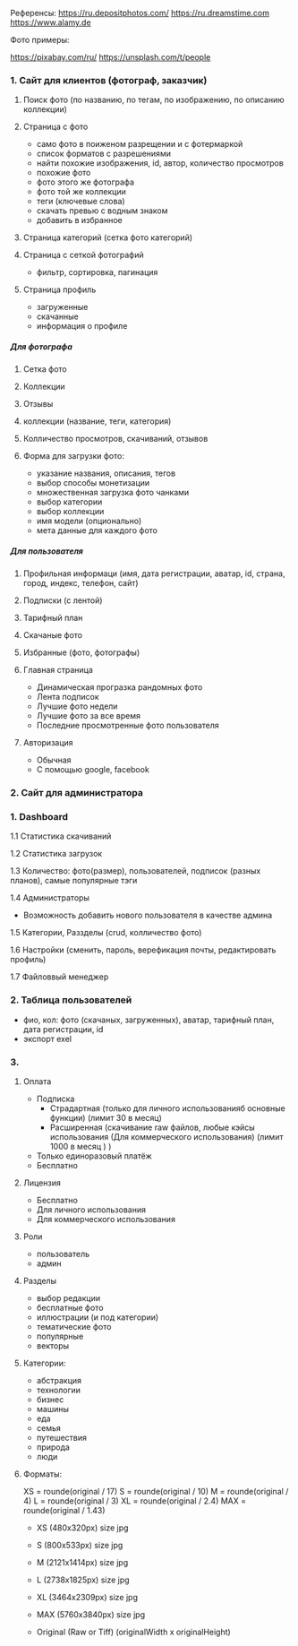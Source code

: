 

Референсы:
https://ru.depositphotos.com/
https://ru.dreamstime.com
https://www.alamy.de


Фото примеры:

https://pixabay.com/ru/
https://unsplash.com/t/people


### 1. Cайт для клиентов (фотограф, заказчик)

1. Поиск фото (по названию, по тегам, по изображению, по описанию коллекции) 

2. Страница с фото 
    - само фото в поиженом разрещении и с фотермаркой 
    - список форматов с разрешениями 
    - найти похожие изображения, id, автор, количество просмотров 
    - похожие фото 
    - фото этого же фотографа 
    - фото той же коллекции 
    - теги (ключевые слова)
    - скачать превью с водным знаком 
    - добавить в избранное 
    
3. Страница категорий (сетка фото категорий) 

4. Страница с сеткой фотографий 
    - фильтр, сортировка, пагинация 

4. Страница профиль 
    - загруженные 
    - скачанные 
    - информация о профиле 

##### Для фотографа 

1. Сетка фото
2. Коллекции 
3. Отзывы  
4. коллекции (название, теги, категория) 
5. Колличество просмотров, скачиваний, отзывов 

6. Форма для загрузки фото: 
    - указание названия, описания, тегов 
    - выбор способы монетизации 
    - множественная загрузка фото чанками 
    - выбор категории 
    - выбор коллекции 
    - имя модели (опционально)  
    - мета данные для каждого фото 

##### Для пользователя 

1. Профильная информаци (имя, дата регистрации, аватар, id, страна, город, индекс, телефон, сайт)
2. Подписки (с лентой) 
3. Тарифный план 
4. Скачаные фото 
5. Избранные (фото, фотографы)



5. Главная страница 
    - Динамическая програзка рандомных фото 
    - Лента подписок 
    - Лучшие фото недели 
    - Лучшие фото за все время 
    - Последние просмотренные фото пользователя 

6. Авторизация 
    - Обычная 
    - С помощью google, facebook 


    
### 2. Сайт для администратора 

### 1. Dashboard 
   
1.1 Статистика скачиваний 

1.2 Статистика загрузок 

1.3 Количество: фото(размер), пользователей, подписок (разных планов), самые популярные тэги 

1.4 Администраторы 
  - Возможность добавить нового пользователя в качестве админа 

1.5 Категории, Раззделы (crud, колличество фото) 

1.6 Настройки (сменить, пароль, верефикация почты, редактировать профиль)

1.7 Файловвый менеджер 




### 2. Таблица пользователей 
- фио, кол: фото (скачаных, загруженных), аватар, тарифный план, дата регистрации, id 
- экспорт exel 


### 3. 

1. Оплата
    - Подписка 
        - Страдартная (только для личного использованияб основные функции) (лимит 30 в месяц)
        - Расширенная (скачивание raw файлов, любые кэйсы использования (Для коммерческого использования) (лимит 1000  в месяц ) ) 
    - Только единоразовый платёж 
    - Бесплатно 

2. Лицензия 
    - Бесплатно 
    - Для личного использования 
    - Для коммерческого использования 

3. Роли 
    - пользователь 
    - админ 

4. Разделы 
    - выбор редакции 
    - бесплатные фото 
    - иллюстрации (и под категории)
    - тематические фото  
    - популярные 
    - векторы 

5. Категории:
    - абстракция 
    - технологии 
    - бизнес 
    - машины 
    - еда 
    - семья 
    - путешествия 
    - природа 
    - люди 

6. Форматы: 

    XS = rounde(original / 17)
    S = rounde(original / 10)
    M = rounde(original / 4)
    L = rounde(original / 3)
    XL = rounde(original / 2.4) 
    MAX = rounde(original / 1.43) 

    - XS (480x320px)        size     jpg 
    - S (800x533px)         size     jpg
    - M (2121x1414px)       size     jpg
    - L (2738x1825px)       size     jpg
    - XL (3464x2309px)      size     jpg
    - MAX (5760x3840px)     size     jpg

    - Original (Raw or Tiff) (originalWidth x originalHeight)









